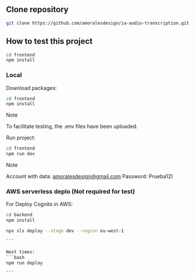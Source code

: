 ## Clone repository

```bash
git clone https://github.com/amoralesdesign/ia-audio-transcription.git
```

## How to test this project

```bash
cd frontend
npm install

```

### Local

Download packages:

```bash
cd frontend
npm install

```

> [!NOTE]  
> To facilitate testing, the .env files have been uploaded. 

Run project:
```bash
cd frontend
npm run dev

```

> [!NOTE]  
> Account with data: amoralesdesign@gmail.com  Password: Prueba12)

### AWS serverless deplo (Not required for test)

For Deploy Cognito in AWS:
````bash
cd backend
npm install

npx sls deploy --stage dev --region eu-west-1

```

Next times:
```bash
npm run deploy

```